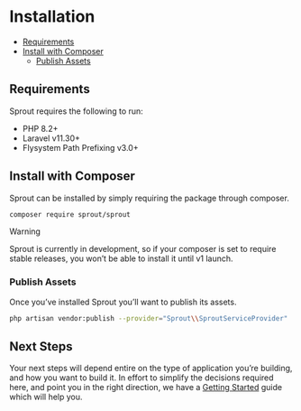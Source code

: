 # Installation
- [Requirements][1]
- [Install with Composer][2]
	- [Publish Assets][3]

## Requirements
Sprout requires the following to run:

- PHP 8.2+
- Laravel v11.30+
- Flysystem Path Prefixing v3.0+

## Install with Composer
Sprout can be installed by simply requiring the package through composer.

```bash
composer require sprout/sprout
```

> [!WARNING]
> Sprout is currently in development, so if your composer is set to require stable releases, you won’t be able to install it until v1 launch.

### Publish Assets
Once you’ve installed Sprout you’ll want to publish its assets.

```bash
php artisan vendor:publish --provider="Sprout\\SproutServiceProvider"
```

## Next Steps
Your next steps will depend entire on the type of application you’re building, and how you want to build it. In effort to simplify the decisions required here, and point you in the right direction, we have a [Getting Started]() guide which will help you.

[1]:	#requirements
[2]:	#install-with-composer
[3]:	#publish-assets
